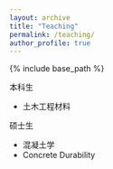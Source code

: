 ```yaml
---
layout: archive
title: "Teaching"
permalink: /teaching/
author_profile: true
---
```


{% include base_path %}

<font face="黑体">本科生</font>
* 土木工程材料

<font face="黑体">硕士生</font>
* 混凝土学
* Concrete Durability

